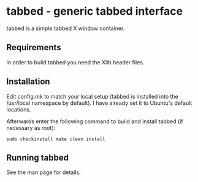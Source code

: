 tabbed - generic tabbed interface
=================================
tabbed is a simple tabbed X window container.

Requirements
------------
In order to build tabbed you need the Xlib header files.

Installation
------------
Edit config.mk to match your local setup (tabbed is installed into
the /usr/local namespace by default). I have already set it to Ubuntu's default locations.

Afterwards enter the following command to build and install tabbed
(if necessary as root):

    sudo checkinstall make clean install

Running tabbed
--------------
See the man page for details.

